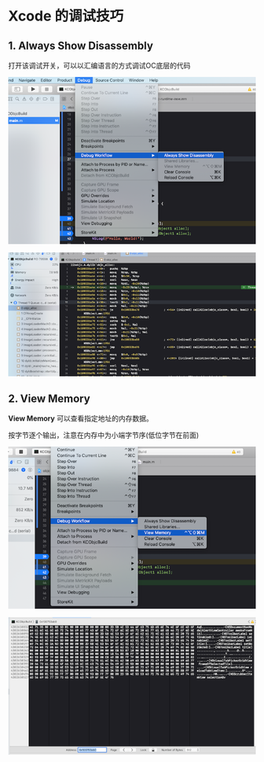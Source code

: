 # Xcode 的调试技巧


## 1. Always Show Disassembly

打开该调试开关，可以以汇编语言的方式调试OC底层的代码

![](https://github.com/existorlive/existorlivepic/raw/master/%E6%88%AA%E5%B1%8F2021-04-20%20%E4%B8%8B%E5%8D%882.37.23.png)

![](https://github.com/existorlive/existorlivepic/raw/master/%E6%88%AA%E5%B1%8F2021-04-20%20%E4%B8%8B%E5%8D%882.38.07.png)


## 2. View Memory

**View Memory** 可以查看指定地址的内存数据。 

按字节逐个输出，注意在内存中为小端字节序(低位字节在前面)

![](https://github.com/existorlive/existorlivepic/raw/master/%E6%88%AA%E5%B1%8F2021-04-20%20%E4%B8%8B%E5%8D%882.41.43.png)

![](https://github.com/existorlive/existorlivepic/raw/master/%E6%88%AA%E5%B1%8F2021-04-20%20%E4%B8%8B%E5%8D%882.43.07.png)



